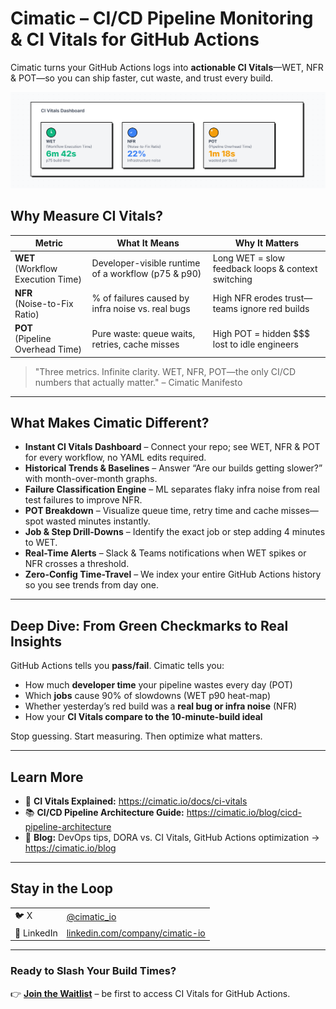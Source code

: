 # Cimatic – CI/CD Pipeline Monitoring & CI Vitals for GitHub Actions

Cimatic turns your GitHub Actions logs into **actionable CI Vitals**—WET, NFR & POT—so you can ship faster, cut waste, and trust every build.

<p align="center">
  <a href="https://cimatic.io">
    <img src="https://raw.githubusercontent.com/cimatic/.github/main/profile/hero.svg" width="620" alt="Cimatic CI Vitals Dashboard"/>
  </a>
</p>

## Why Measure CI Vitals?

| Metric | What It Means | Why It Matters |
|--------|---------------|----------------|
| **WET**<br>(Workflow Execution Time) | Developer-visible runtime of a workflow (p75 & p90) | Long WET = slow feedback loops & context switching |
| **NFR**<br>(Noise-to-Fix Ratio) | % of failures caused by infra noise vs. real bugs | High NFR erodes trust—teams ignore red builds |
| **POT**<br>(Pipeline Overhead Time) | Pure waste: queue waits, retries, cache misses | High POT = hidden $$$ lost to idle engineers |

> "Three metrics. Infinite clarity. WET, NFR, POT—the only CI/CD numbers that actually matter." – Cimatic Manifesto

---

## What Makes Cimatic Different?

* **Instant CI Vitals Dashboard** – Connect your repo; see WET, NFR & POT for every workflow, no YAML edits required.
* **Historical Trends & Baselines** – Answer “Are our builds getting slower?” with month-over-month graphs.
* **Failure Classification Engine** – ML separates flaky infra noise from real test failures to improve NFR.
* **POT Breakdown** – Visualize queue time, retry time and cache misses—spot wasted minutes instantly.
* **Job & Step Drill-Downs** – Identify the exact job or step adding 4 minutes to WET.
* **Real-Time Alerts** – Slack & Teams notifications when WET spikes or NFR crosses a threshold.
* **Zero-Config Time-Travel** – We index your entire GitHub Actions history so you see trends from day one.

---

## Deep Dive: From Green Checkmarks to Real Insights

GitHub Actions tells you **pass/fail**. Cimatic tells you:

* How much **developer time** your pipeline wastes every day (POT)
* Which **jobs** cause 90% of slowdowns (WET p90 heat-map)
* Whether yesterday’s red build was a **real bug or infra noise** (NFR)
* How your **CI Vitals compare to the 10-minute-build ideal**

Stop guessing. Start measuring. Then optimize what matters.

---

## Learn More

* 📖 **CI Vitals Explained:** https://cimatic.io/docs/ci-vitals
* 📚 **CI/CD Pipeline Architecture Guide:** https://cimatic.io/blog/cicd-pipeline-architecture
* 📝 **Blog:** DevOps tips, DORA vs. CI Vitals, GitHub Actions optimization → https://cimatic.io/blog

---

## Stay in the Loop

| | |
|---|---|
| 🐦 X | [@cimatic_io](https://x.com/cimatic_io) |
| 💼 LinkedIn | [linkedin.com/company/cimatic-io](https://www.linkedin.com/company/cimatic-io/) |

---

### Ready to Slash Your Build Times?

👉  **[Join the Waitlist](https://cimatic.io#waitlist)** – be first to access CI Vitals for GitHub Actions.

